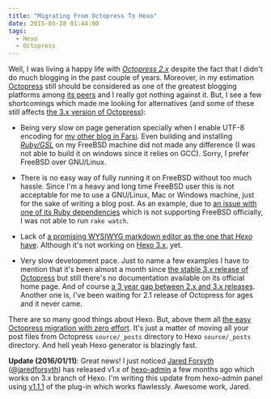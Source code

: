 ```yaml
---
title: "Migrating From Octopress To Hexo"
date: 2015-05-28 01:44:00
tags:
  - Hexo
  - Octopress
---
```


Well, I was living a happy life with _[Octopress 2.x](https://github.com/imathis/octopress)_ despite the fact that I didn't do much blogging in the past couple of years. Moreover, in my estimation [Octopress](http://octopress.org/) still should be considered as one of the greatest blogging platforms among [its peers](https://www.staticgen.com/) and I really got nothing against it. But, I see a few shortcomings which made me looking for alternatives (and some of these still affects [the 3.x version of Octopress](https://github.com/octopress/octopress)):

<!-- more -->

* Being very slow on page generation specially when I enable UTF-8 encoding for [my other blog in Farsi](http://fa.babaei.net/). Even building and installing _[Ruby/GSL](http://rb-gsl.rubyforge.org/)_ on my FreeBSD machine did not made any difference (I was not able to build it on windows since it relies on GCC). Sorry, I prefer FreeBSD over GNU/Linux.

* There is no easy way of fully running it on FreeBSD without too much hassle. Since I'm a heavy and long time FreeBSD user this is not acceptable for me to use a GNU/Linux, Mac or Windows machine, just for the sake of writing a blog post. As an example, due to [an issue with one of its Ruby dependencies](https://github.com/guard/listen/issues/220) which is not supporting FreeBSD officially, I was not able to run <code>rake watch</code>.

* Lack of [a promising WYSIWYG markdown editor as the one that _Hexo_ have](https://github.com/jaredly/hexo-admin). Although it's not working on [Hexo 3.x](http://hexo.io/), yet.

* Very slow development pace. Just to name a few examples I have to mention that it's been almost a month since [the stable 3.x release of Octopress](https://github.com/octopress/octopress/releases) but still there's no documentation available on its official home page. And of course [a 3 year gap between 2.x and 3.x releases](https://github.com/imathis/octopress/releases). Another one is, I've been waiting for 2.1 release of Octopress for ages and it never came.

There are so many good things about Hexo. But, above them all [the easy Octopress migration with zero effort](http://hexo.io/docs/migration.html#Octopress). It's just a matter of moving all your post files from Octopress <code>source/_posts</code> directory to Hexo <code>source/_posts</code> directory. And hell yeah Hexo generator is blazingly fast.

__Update (2016/01/11)__: Great news! I just noticed [Jared Forsyth](http://jaredly.github.io/) ([@jaredforsyth](http://twitter.com/jaredforsyth)) has released v1.x of [hexo-admin](https://github.com/jaredly/hexo-admin) a few months ago which works on 3.x branch of Hexo. I'm writing this update from hexo-admin panel using [v1.1.1](https://github.com/jaredly/hexo-admin/releases) of the plug-in which works flawlessly. Awesome work, Jared.
